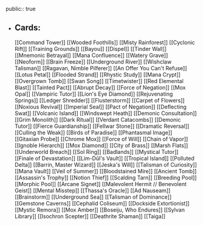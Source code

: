 public:: true
- ## Cards:
	[[Command Tower]]
	[[Wooded Foothills]]
	[[Misty Rainforest]]
	[[Cyclonic Rift]]
	[[Training Grounds]]
	[[Bayou]]
	[[Dispel]]
	[[Tinder Wall]]
	[[Mnemonic Betrayal]]
	[[Mana Confluence]]
	[[Watery Grave]]
	[[Neoform]]
	[[Brain Freeze]]
	[[Underground River]]
	[[Wishclaw Talisman]]
	[[Ragavan, Nimble Pilferer]]
	[[An Offer You Can't Refuse]]
	[[Lotus Petal]]
	[[Flooded Strand]]
	[[Rhystic Study]]
	[[Mana Crypt]]
	[[Overgrown Tomb]]
	[[Swan Song]]
	[[Timetwister]]
	[[Red Elemental Blast]]
	[[Tainted Pact]]
	[[Abrupt Decay]]
	[[Force of Negation]]
	[[Mox Opal]]
	[[Vampiric Tutor]]
	[[Lion's Eye Diamond]]
	[[Rejuvenating Springs]]
	[[Ledger Shredder]]
	[[Flusterstorm]]
	[[Carpet of Flowers]]
	[[Noxious Revival]]
	[[Imperial Seal]]
	[[Pact of Negation]]
	[[Deflecting Swat]]
	[[Volcanic Island]]
	[[Windswept Heath]]
	[[Demonic Consultation]]
	[[Grim Monolith]]
	[[Dark Ritual]]
	[[Verdant Catacombs]]
	[[Demonic Tutor]]
	[[Fierce Guardianship]]
	[[Fellwar Stone]]
	[[Dramatic Reversal]]
	[[Culling the Weak]]
	[[Birds of Paradise]]
	[[Phantasmal Image]]
	[[Gitaxian Probe]]
	[[Chrome Mox]]
	[[Force of Will]]
	[[Chain of Vapor]]
	[[Ignoble Hierarch]]
	[[Mox Diamond]]
	[[City of Brass]]
	[[Marsh Flats]]
	[[Underworld Breach]]
	[[Sol Ring]]
	[[Badlands]]
	[[Mystical Tutor]]
	[[Finale of Devastation]]
	[[Lim-Dûl's Vault]]
	[[Tropical Island]]
	[[Polluted Delta]]
	[[Barrin, Master Wizard]]
	[[Jeska's Will]]
	[[Talisman of Curiosity]]
	[[Mana Vault]]
	[[Veil of Summer]]
	[[Bloodstained Mire]]
	[[Ancient Tomb]]
	[[Assassin's Trophy]]
	[[Notion Thief]]
	[[Scalding Tarn]]
	[[Breeding Pool]]
	[[Morphic Pool]]
	[[Arcane Signet]]
	[[Malevolent Hermit // Benevolent Geist]]
	[[Mental Misstep]]
	[[Thassa's Oracle]]
	[[Ad Nauseam]]
	[[Brainstorm]]
	[[Underground Sea]]
	[[Talisman of Dominance]]
	[[Gemstone Caverns]]
	[[Cephalid Coliseum]]
	[[Dockside Extortionist]]
	[[Mystic Remora]]
	[[Mox Amber]]
	[[Boseiju, Who Endures]]
	[[Sylvan Library]]
	[[Isochron Scepter]]
	[[Deathrite Shaman]]
	[[Taiga]]
